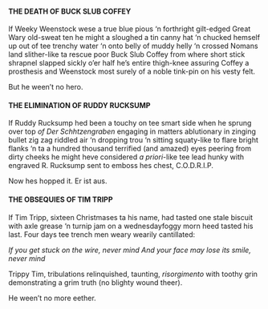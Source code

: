 #### THE DEATH OF BUCK SLUB COFFEY

If Weeky Weenstock wese a true blue pious ‘n forthright gilt-edged Great Wary old-sweat ten he might a sloughed a tin canny hat ‘n chucked hemself up out of tee trenchy water ‘n onto belly of muddy helly ‘n crossed Nomans land slither-like ta rescue poor Buck Slub Coffey from where short stick shrapnel slapped sickly o’er half he’s entire thigh-knee assuring Coffey a prosthesis and Weenstock most surely of a noble tink-pin on his vesty felt.

But he ween’t no hero.

#### THE ELIMINATION OF RUDDY RUCKSUMP

If Ruddy Rucksump hed been a touchy on tee smart side when he sprung over top <em>of Der Schhtzengraben</em> engaging in matters ablutionary in zinging bullet zig zag riddled air ‘n dropping trou ‘n sitting squaty-like to flare bright flanks ‘n ta a hundred thousand terrified (and amazed) eyes peering from dirty cheeks he might heve considered <em>a priori</em>-like tee lead hunky with engraved R. Rucksump sent to emboss hes chest, C.O.D.R.I.P.

Now hes hopped it. Er ist aus.

#### THE OBSEQUIES OF TIM TRIPP

If Tim Tripp, sixteen Christmases ta his name, had tasted one stale biscuit with axle grease ‘n turnip jam on a wednesdayfoggy morn heed tasted his last. Four days tee trench men weary wearily cantillated:

<em>If you get stuck on the wire, never mind</em>
<em>And your face may lose its smile, never mind</em>

Trippy Tim, tribulations relinquished, taunting, <em>risorgimento</em> with toothy grin demonstrating a grim truth (no blighty wound theer).

He ween’t no more eether.

